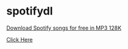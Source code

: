 # spotifydl

<a href="https://KoshikKumar17.github.io/spotifydl">Download Spotify songs for free in MP3 128K</a>

<a href="https://KoshikKumar17.github.io/spotifydl">Click Here</a>
